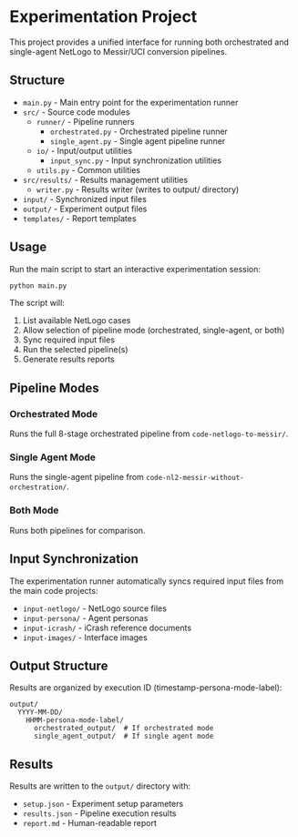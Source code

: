 # Experimentation Project

This project provides a unified interface for running both orchestrated and single-agent NetLogo to Messir/UCI conversion pipelines.

## Structure

- `main.py` - Main entry point for the experimentation runner
- `src/` - Source code modules
  - `runner/` - Pipeline runners
    - `orchestrated.py` - Orchestrated pipeline runner
    - `single_agent.py` - Single agent pipeline runner
  - `io/` - Input/output utilities
    - `input_sync.py` - Input synchronization utilities
  - `utils.py` - Common utilities
- `src/results/` - Results management utilities
  - `writer.py` - Results writer (writes to output/ directory)
- `input/` - Synchronized input files
- `output/` - Experiment output files
- `templates/` - Report templates

## Usage

Run the main script to start an interactive experimentation session:

```bash
python main.py
```

The script will:
1. List available NetLogo cases
2. Allow selection of pipeline mode (orchestrated, single-agent, or both)
3. Sync required input files
4. Run the selected pipeline(s)
5. Generate results reports

## Pipeline Modes

### Orchestrated Mode
Runs the full 8-stage orchestrated pipeline from `code-netlogo-to-messir/`.

### Single Agent Mode  
Runs the single-agent pipeline from `code-nl2-messir-without-orchestration/`.

### Both Mode
Runs both pipelines for comparison.

## Input Synchronization

The experimentation runner automatically syncs required input files from the main code projects:
- `input-netlogo/` - NetLogo source files
- `input-persona/` - Agent personas
- `input-icrash/` - iCrash reference documents
- `input-images/` - Interface images

## Output Structure

Results are organized by execution ID (timestamp-persona-mode-label):
```
output/
  YYYY-MM-DD/
    HHMM-persona-mode-label/
      orchestrated_output/  # If orchestrated mode
      single_agent_output/  # If single agent mode
```

## Results

Results are written to the `output/` directory with:
- `setup.json` - Experiment setup parameters
- `results.json` - Pipeline execution results
- `report.md` - Human-readable report
